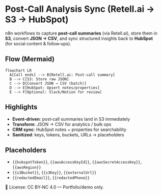 # Post‑Call Analysis Sync (Retell.ai → S3 → HubSpot)
n8n workflows to capture **post‑call summaries** (via Retell.ai), store them in **S3**, convert **JSON → CSV**, and sync structured insights back to **HubSpot** (for social content & follow‑ups).

## Flow (Mermaid)
```mermaid
flowchart LR
  A[Call ends] --> B[Retell.ai: Post‑call summary]
  B --> C[S3: Store raw JSON]
  C --> D[Convert JSON → CSV (batch)]
  D --> E[HubSpot: Upsert notes/properties]
  E --> F[Optional: Slack/Notion for review]
```

## Highlights
- **Event‑driven**: post‑call summaries land in S3 immediately
- **Transform**: JSON → CSV for analytics / bulk ops
- **CRM sync**: HubSpot notes + properties for searchability
- **Sanitized**: keys, tokens, buckets, URLs → placeholders

## Placeholders
- `{{hubspotToken}}`, `{{awsAccessKeyId}}`, `{{awsSecretAccessKey}}`, `{{awsRegion}}`
- `{{s3Bucket}}`, `{{s3Key}}`, `{{externalUrl}}`
- `{{redactedEmail}}`, `{{redactedPhone}}`

📜 License: CC BY‑NC 4.0 — Portfolio/demo only.
